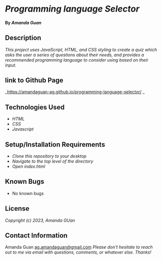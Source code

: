 # _Programming language Selector_

#### By _**Amanda Guan**_

## Description

_This project uses JavaScript, HTML, and CSS styling to create a quiz which asks the user_ 
_a series of questions about their needs, and provides a recommended programming language_ 
_to consider using based on their input._

## link to Github Page

_https://amandaguan-ag.github.io/programming-language-selector/ _

## Technologies Used

* _HTML_
* _CSS_
* _Javascript_

## Setup/Installation Requirements

* _Clone this repository to your desktop_
* _Navigate to the top level of the directory_
* _Open index.html_

## Known Bugs

* No known bugs

## License

_Copyright (c) 2023, Amanda GUan_

## Contact Information

Amanda Guan <ag.amandaguan@gmail.com>
_Please don't hesitate to reach out to me via email with questions, comments, or whatever else. Thanks!_
